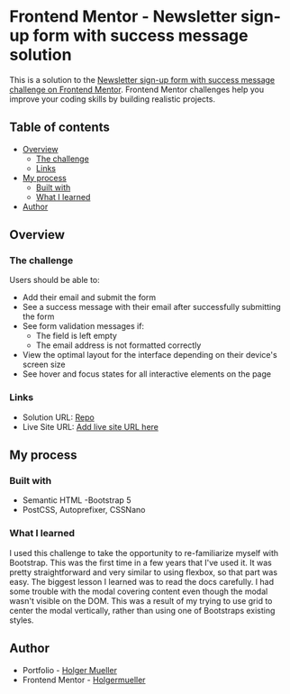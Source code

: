 # Frontend Mentor - Newsletter sign-up form with success message solution

This is a solution to the [Newsletter sign-up form with success message challenge on Frontend Mentor](https://www.frontendmentor.io/challenges/newsletter-signup-form-with-success-message-3FC1AZbNrv). Frontend Mentor challenges help you improve your coding skills by building realistic projects.

## Table of contents

- [Overview](#overview)
  - [The challenge](#the-challenge)
  - [Links](#links)
- [My process](#my-process)
  - [Built with](#built-with)
  - [What I learned](#what-i-learned)
- [Author](#author)

## Overview

### The challenge

Users should be able to:

- Add their email and submit the form
- See a success message with their email after successfully submitting the form
- See form validation messages if:
  - The field is left empty
  - The email address is not formatted correctly
- View the optimal layout for the interface depending on their device's screen size
- See hover and focus states for all interactive elements on the page

### Links

- Solution URL: [Repo](https://github.com/Holgermueller/newsletter-sign-up-challenge)
- Live Site URL: [Add live site URL here](https://holgermueller.github.io/newsletter-sign-up-challenge/)

## My process

### Built with

- Semantic HTML
  -Bootstrap 5
- PostCSS, Autoprefixer, CSSNano

### What I learned

I used this challenge to take the opportunity to re-familiarize myself with Bootstrap. This was the first time in a few years that I've used it. It was pretty straightforward and very similar to using flexbox, so that part was easy. The biggest lesson I learned was to read the docs carefully. I had some trouble with the modal covering content even though the modal wasn't visible on the DOM. This was a result of my trying to use grid to center the modal vertically, rather than using one of Bootstraps existing styles.

## Author

- Portfolio - [Holger Mueller](https://holgermueller.github.io/portfolio/)
- Frontend Mentor - [Holgermueller](https://www.frontendmentor.io/profile/Holgermueller)
